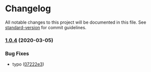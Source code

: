 # Changelog

All notable changes to this project will be documented in this file. See [standard-version](https://github.com/conventional-changelog/standard-version) for commit guidelines.

### [1.0.4](https://vcs.materna.de///compare/v1.0.3...v1.0.4) (2020-03-05)


### Bug Fixes

* typo ([07222e3](https://vcs.materna.de///commit/07222e3c3f50e890468f4162940f9fb511187d77))
